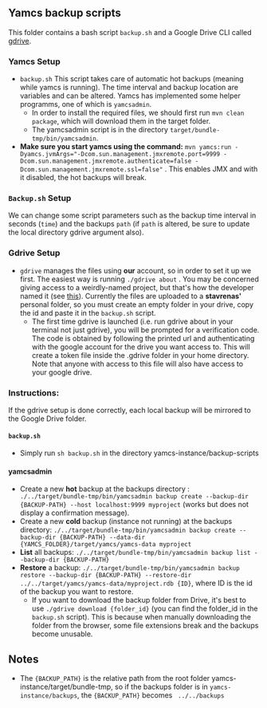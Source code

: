 ## Yamcs backup scripts

This folder contains a bash script `backup.sh` and a Google Drive CLI called [gdrive](https://github.com/prasmussen/gdrive).

### Yamcs Setup

- `backup.sh` This script takes care of automatic hot backups (meaning while yamcs is running). The time interval and backup location are variables and can be altered. Yamcs has implemented some helper programms, one of which is `yamcsadmin`.
  - In order to install the required files, we should first run ` mvn clean package `, which will download them in the target folder.
  - The yamcsadmin script is in the directory `target/bundle-tmp/bin/yamcsadmin`.
- **Make sure you start yamcs using the command:** `mvn yamcs:run -Dyamcs.jvmArgs="-Dcom.sun.management.jmxremote.port=9999 -Dcom.sun.management.jmxremote.authenticate=false -Dcom.sun.management.jmxremote.ssl=false"` . This enables JMX and with it disabled, the hot backups will break.

### `Backup.sh` Setup

We can change some script parameters such as the backup time interval in seconds (`time`) and the backups `path` (if `path` is altered, be sure to update the local directory gdrive argument also).

### Gdrive Setup

- `gdrive` manages the files using **our** account, so in order to set it up we first. The easiest way is running `./gdrive about` . You may be concerned giving access to a weirdly-named project, but that's how the developer named it (see [this](https://github.com/prasmussen/gdrive#news)). Currently the files are uploaded to a **stavrenas'** personal folder, so you must create an empty folder in your drive, copy the id and paste it in the `backup.sh` script.
  - The first time gdrive is launched (i.e. run gdrive about in your terminal not just gdrive), you will be prompted for a verification code. The code is obtained by following the printed url and authenticating with the google account for the drive you want access to. This will create a token file inside the .gdrive folder in your home directory. Note that anyone with access to this file will also have access to your google drive.

### Instructions:

If the gdrive setup is done correctly, each local backup will be mirrored to the Google Drive folder.

#### `backup.sh`
- Simply run `sh backup.sh` in the directory yamcs-instance/backup-scripts

#### yamcsadmin 

- Create a new **hot** backup at the backups directory : ` ./../target/bundle-tmp/bin/yamcsadmin backup create --backup-dir {BACKUP-PATH} --host localhost:9999 myproject` (works but does not display a confirmation message).
- Create a new **cold** backup (instance not running) at the backups directory: `./../target/bundle-tmp/bin/yamcsadmin backup create --backup-dir {BACKUP-PATH} --data-dir {YAMCS_FOLDER}/target/yamcs/yamcs-data myproject`
- **List** all backups: `./../target/bundle-tmp/bin/yamcsadmin backup list --backup-dir {BACKUP-PATH}`
- **Restore** a backup: `./../target/bundle-tmp/bin/yamcsadmin backup restore --backup-dir {BACKUP-PATH} --restore-dir ../../target/yamcs/yamcs-data/myproject.rdb {ID}`, where ID is the id of the backup you want to restore.
  - If you want to download the backup folder from Drive, it's best to use `./gdrive download {folder_id}` (you can find the folder_id in the `backup.sh` script). This is because when manually downloading the folder from the browser, some file extensions break and the backups become unusable.

## Notes

- The `{BACKUP_PATH}` is the relative path from the root folder yamcs-instance/target/bundle-tmp, so if the backups folder is in `yamcs-instance/backups`, the `{BACKUP_PATH}` becomes ` ../../backups`
